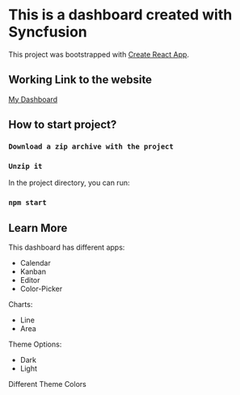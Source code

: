 # This is a dashboard created with Syncfusion

This project was bootstrapped with [Create React App](https://github.com/facebook/create-react-app).

## Working Link to the website

[My Dashboard](https://dashboardsync-by-vadym.netlify.app)

## How to start project?

### `Download a zip archive with the project`

### `Unzip it`

In the project directory, you can run:

### `npm start`

## Learn More

This dashboard has different apps:

- Calendar
- Kanban
- Editor
- Color-Picker

Charts:

- Line
- Area

Theme Options:

- Dark
- Light

Different Theme Colors

